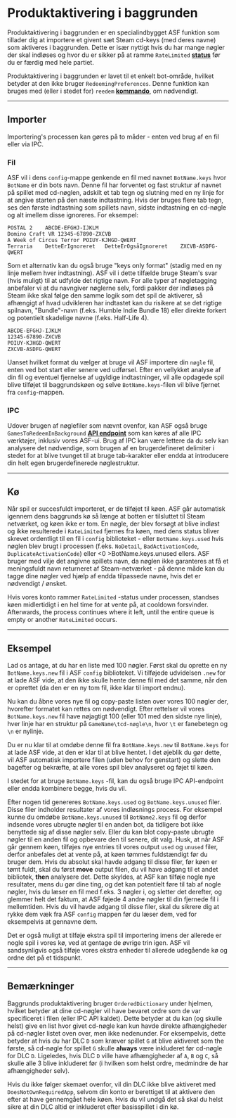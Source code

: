 # Produktaktivering i baggrunden

Produktaktivering i baggrunden er en specialindbygget ASF funktion som tillader dig at importere et givent sæt Steam cd-keys (med deres navne) som aktiveres i baggrunden. Dette er især nyttigt hvis du har mange nøgler der skal indløses og hvor du er sikker på at ramme `RateLimited` **[status](https://github.com/JustArchiNET/ArchiSteamFarm/wiki/FAQ#what-is-the-meaning-of-status-when-redeeming-a-key)** før du er færdig med hele partiet.

Produktaktivering i baggrunden er lavet til et enkelt bot-område, hvilket betyder at den ikke bruger `RedeemingPreferences`. Denne funktion kan bruges med (eller i stedet for) `reedem` **[kommando](https://github.com/JustArchiNET/ArchiSteamFarm/wiki/Commands)**, om nødvendigt.

---

## Importer

Importering's processen kan gøres på to måder - enten ved brug af en fil eller via IPC.

### Fil

ASF vil i dens `config`-mappe genkende en fil med navnet `BotName.keys` hvor `BotName` er din bots navn. Denne fil har forventet og fast struktur af navnet på spillet med cd-nøglen, adskilt et tab tegn og slutning med en ny linje for at angive starten på den næste indtastning. Hvis der bruges flere tab tegn, ses den første indtastning som spillets navn, sidste indtastning en cd-nøgle og alt imellem disse ignoreres. For eksempel:

```text
POSTAL 2    ABCDE-EFGHJ-IJKLM
Domino Craft VR 12345-67890-ZXCVB
A Week of Circus Terror POIUY-KJHGD-QWERT
Terraria    DetteErIgnoreret   DetteErOgsåIgnoreret    ZXCVB-ASDFG-QWERT
```

Som et alternativ kan du også bruge "keys only format" (stadig med en ny linje mellem hver indtastning). ASF vil i dette tilfælde bruge Steam's svar (hvis muligt) til at udfylde det rigtige navn. For alle typer af nøgletagging anbefaler vi at du navngiver nøglerne selv, fordi pakker der indløses på Steam ikke skal følge den samme logik som det spil de aktiverer, så afhængigt af hvad udvikleren har indtastet kan du risikere at se det rigtige spilnavn, "Bundle"-navn (f.eks. Humble Indie Bundle 18) eller direkte forkert og potentielt skadelige navne (f.eks. Half-Life 4).

```text
ABCDE-EFGHJ-IJKLM
12345-67890-ZXCVB
POIUY-KJHGD-QWERT
ZXCVB-ASDFG-QWERT
```

Uanset hvilket format du vælger at bruge vil ASF importere din `nøgle` fil, enten ved bot start eller senere ved udførsel. Efter en vellykket analyse af din fil og eventuel fjernelse af ugyldige indtastninger, vil alle opdagede spil blive tilføjet til baggrundskøen og selve `BotName.keys`-filen vil blive fjernet fra `config`-mappen.

### IPC

Udover brugen af nøglefiler som nævnt ovenfor, kan ASF også bruge `GamesToRedeemInBackground` **[API endpoint](https://github.com/JustArchiNET/ArchiSteamFarm/wiki/IPC#asf-api)** som kan køres af alle IPC værktøjer, inklusiv vores ASF-ui. Brug af IPC kan være lettere da du selv kan analysere det nødvendige, som brugen af en brugerdefineret delimiter i stedet for at blive tvunget til at bruge tab-karakter eller endda at introducere din helt egen brugerdefinerede nøglestruktur.

---

## Kø

Når spil er succesfuldt importeret, er de tilføjet til køen. ASF går automatisk igennem dens baggrunds kø så længe at botten er tilsluttet til Steam netværket, og køen ikke er tom. En nøgle, der blev forsøgt at blive indløst og ikke resulterede i `RateLimited` fjernes fra køen, med dens status bliver skrevet ordentligt til en fil i `config` biblioteket - eller `BotName.keys.used` hvis nøglen blev brugt i processen (f.eks. `NoDetail`, `BadActivationCode`, `DuplicateActivationCode`) eller <0 >BotName.keys.unused</code> ellers. ASF bruger med vilje det angivne spillets navn, da nøglen ikke garanteres at få et meningsfuldt navn returneret af Steam-netværket - på denne måde kan du tagge dine nøgler ved hjælp af endda tilpassede navne, hvis det er nødvendigt / ønsket.

Hvis vores konto rammer `RateLimited` -status under processen, standses køen midlertidigt i en hel time for at vente på, at cooldown forsvinder. Afterwards, the process continues where it left, until the entire queue is empty or another `RateLimited` occurs.

---

## Eksempel

Lad os antage, at du har en liste med 100 nøgler. Først skal du oprette en ny `BotName.keys.new` fil i ASF `config` biblioteket. Vi tilføjede udvidelsen `.new` for at lade ASF vide, at den ikke skulle hente denne fil med det samme, når den er oprettet (da den er en ny tom fil, ikke klar til import endnu).

Nu kan du åbne vores nye fil og copy-paste listen over vores 100 nøgler der, hvorefter formatet kan rettes om nødvendigt. Efter rettelser vil vores `BotName.keys.new` fil have nøjagtigt 100 (eller 101 med den sidste nye linje), hver linje har en struktur på `GameName\tcd-nøgle\n`, hvor `\t` er fanebetegn og `\n` er nylinje.

Du er nu klar til at omdøbe denne fil fra `BotName.keys.new` til `BotName.keys` for at lade ASF vide, at den er klar til at blive hentet. I det øjeblik du gør dette, vil ASF automatisk importere filen (uden behov for genstart) og slette den bagefter og bekræfte, at alle vores spil blev analyseret og føjet til køen.

I stedet for at bruge `BotName.keys` -fil, kan du også bruge IPC API-endpoint eller endda kombinere begge, hvis du vil.

Efter nogen tid genereres `BotName.keys.used` og `BotName.keys.unused` filer. Disse filer indholder resultater af vores indløsnings process. For eksempel kunne du omdøbe `BotName.keys.unused` til `BotName2.keys` fil og derfor indsende vores ubrugte nøgler til en anden bot, da tidligere bot ikke benyttede sig af disse nøgler selv. Eller du kan blot copy-paste ubrugte nøgler til en anden fil og opbevare den til senere, dit valg. Husk, at når ASF går gennem køen, tilføjes nye entries til vores output `used` og `unused` filer, derfor anbefales det at vente på, at køen tømmes fuldstændigt før du bruger dem. Hvis du absolut skal havde adgang til disse filer, før køen er tømt fuldt, skal du først **move** output filen, du vil have adgang til et andet bibliotek, **then** analysere det. Dette skyldes, at ASF kan tilføje nogle nye resultater, mens du gør dine ting, og det kan potentielt føre til tab af nogle nøgler, hvis du læser en fil med f.eks. 3 nøgler i, og sletter det derefter, og glemmer helt det faktum, at ASF føjede 4 andre nøgler til din fjernede fil i mellemtiden. Hvis du vil havde adgang til disse filer, skal du sikrere dig at rykke dem væk fra ASF `config` mappen før du læser dem, ved for eksempelvis at gennavne dem.

Det er også muligt at tilføje ekstra spil til importering imens der allerede er nogle spil i vores kø, ved at gentage de øvrige trin igen. ASF vil sandsynligvis også tilføje vores ekstra enheder til allerede udegående kø og ordne det på et tidspunkt.

---

## Bemærkninger

Baggrunds produktaktivering bruger `OrderedDictionary` under hjelmen, hvilket betyder at dine cd-nøgler vil have bevaret ordre som de var specificeret i filen (eller IPC API kaldet). Dette betyder at du kan (og skulle helst) give en list hvor givet cd-nøgle kan kun havde direkte afhængigheder på cd-nøgler listet oven over, men ikke nedenunder. For eksempelvis, dette betyder at hvis du har DLC `D` som kræver spillet `G` at blive aktiveret som the første, så cd-nøgle for spillet `G` skulle **always** være inkluderet før cd-nøgle for DLC `D`. Ligeledes, hvis DLC `D` ville have afhængigheder af `A`, `B` og `C`, så skulle alle 3 blive inkluderet før (i hvilken som helst ordre, medmindre de har afhængigheder selv).

Hvis du ikke følger skemaet ovenfor, vil din DLC ikke blive aktiveret med `DoesNotOwnRequiredApp`, selvom din konto er berettiget til at aktivere den efter at have gennemgået hele køen. Hvis du vil undgå det så skal du helst sikre at din DLC altid er inkluderet efter basisspillet i din kø.
